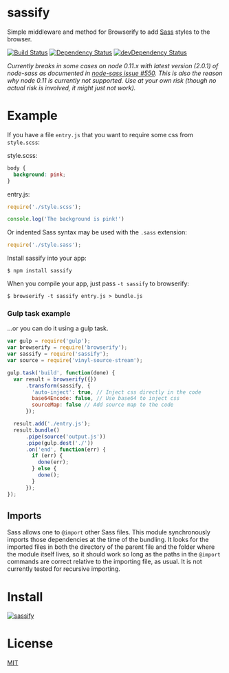# sassify #

Simple middleware and method for Browserify to add [Sass](http://sass-lang.com) styles to the browser.

[![Build Status](https://travis-ci.org/davidguttman/sassify.svg?branch=develop)](https://travis-ci.org/davidguttman/sassify) [![Dependency Status](https://david-dm.org/davidguttman/sassify.svg)](https://david-dm.org/davidguttman/sassify) [![devDependency Status](https://david-dm.org/davidguttman/sassify/dev-status.svg)](https://david-dm.org/davidguttman/sassify#info=devDependencies)

_Currently breaks in some cases on node 0.11.x with latest version (2.0.1) of node-sass as documented in [node-sass issue #550](https://github.com/sass/node-sass/issues/550). This is also the reason why node 0.11 is currently not supported. Use at your own risk (though no actual risk is involved, it might just not work)._

# Example

If you have a file `entry.js` that you want to require some css from `style.scss`:

style.scss:
``` css
body {
  background: pink;
}
```

entry.js:
``` js
require('./style.scss');

console.log('The background is pink!')
```

Or indented Sass syntax may be used with the `.sass` extension:
``` js
require('./style.sass');
```

Install sassify into your app:

```
$ npm install sassify
```

When you compile your app, just pass `-t sassify` to browserify:

```
$ browserify -t sassify entry.js > bundle.js
```
### Gulp task example 
...or you can do it using a gulp task.

```javascript
var gulp = require('gulp');
var browserify = require('browserify');
var sassify = require('sassify');
var source = require('vinyl-source-stream');

gulp.task('build', function(done) {
  var result = browserify({})
      .transform(sassify, {
        'auto-inject': true, // Inject css directly in the code
        base64Encode: false, // Use base64 to inject css
        sourceMap: false // Add source map to the code
      });

  result.add('./entry.js');
  result.bundle()
      .pipe(source('output.js'))
      .pipe(gulp.dest('./'))
      .on('end', function(err) {
        if (err) {
          done(err);
        } else {
          done();
        }
      });
});
```

## Imports

Sass allows one to `@import` other Sass files. This module synchronously imports those dependencies at the time of the bundling. It looks for the imported files in both the directory of the parent file and the folder where the module itself lives, so it should work so long as the paths in the `@import` commands are correct relative to the importing file, as usual. It is not currently tested for recursive importing.

# Install

[![sassify](https://nodei.co/npm/sassify.png?small=true)](https://nodei.co/npm/sassify)

# License

[MIT](/LICENSE)

